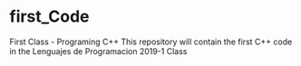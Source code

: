# first_Code
First Class - Programing C++
This repository will contain the first C++ code in the Lenguajes de Programacion 2019-1 Class
